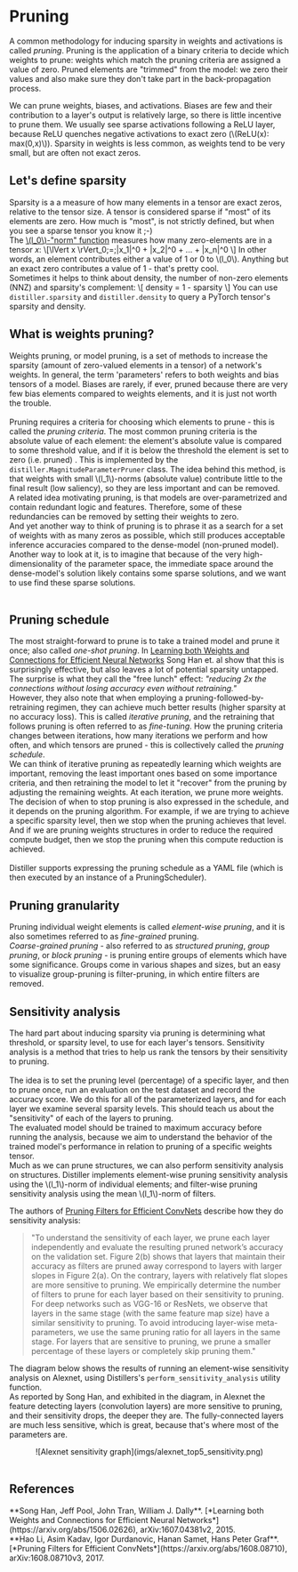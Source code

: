 # Pruning
A common methodology for inducing sparsity in weights and activations is called *pruning*.  Pruning is the application of a binary criteria to decide which weights to prune: weights which match the pruning criteria are assigned a value of zero.  Pruned elements are "trimmed" from the model: we zero their values and also make sure they don't take part in the back-propagation process.

We can prune weights, biases, and activations.  Biases are few and their contribution to a layer's output is relatively large, so there is little incentive to prune them.  We usually see sparse activations following a ReLU layer, because ReLU quenches negative activations to exact zero (\\(ReLU(x): max(0,x)\\)).   Sparsity in weights is less common, as weights tend to be very small, but are often not exact zeros.
<br>

## Let's define sparsity
Sparsity is a a measure of how many elements in a tensor are exact zeros, relative to the tensor size.  A tensor is considered sparse if "most" of its elements are zero.  How much is "most", is not strictly defined, but when you see a sparse tensor you know it ;-)<br>
The [\\(l_0\\)-"norm" function](https://en.wikipedia.org/wiki/Lp_space#When_p_=_0) measures how many zero-elements are in a tensor *x*:
\\[\lVert x \rVert_0\;=\;|x_1|^0 + |x_2|^0 + ... + |x_n|^0 \\]
In other words, an element contributes either a value of 1 or 0 to \\(l_0\\).  Anything but an exact zero contributes a value of 1 - that's pretty cool.  
Sometimes it helps to think about density, the number of non-zero elements (NNZ) and sparsity's complement:
\\[
density = 1 - sparsity
\\]
You can use ```distiller.sparsity``` and ```distiller.density``` to query a PyTorch tensor's sparsity and density.

## What is weights pruning?
Weights pruning, or model pruning, is a set of methods to increase the sparsity (amount of zero-valued elements in a tensor) of a network's weights.  In general, the term 'parameters' refers to both weights and bias tensors of a model.  Biases are rarely, if ever, pruned because there are very few bias elements compared to weights elements, and it is just not worth the trouble.
<br><br>
Pruning requires a criteria for choosing which elements to prune - this is called the *pruning criteria*.  The most common pruning criteria is the absolute value of each element: the element's absolute value is compared to some threshold value, and if it is below the threshold the element is set to zero (i.e. pruned) .  This is implemented by the ```distiller.MagnitudeParameterPruner``` class.  The idea behind this method, is that weights with small \\(l_1\\)-norms (absolute value) contribute little to the final result (low saliency), so they are less important and can be removed.
<br>
A related idea motivating pruning, is that models are over-parametrized and contain redundant logic and features.  Therefore, some of these redundancies can be removed by setting their weights to zero.
<br>
And yet another way to think of pruning is to phrase it as a search for a set of weights with as many zeros as possible, which still produces acceptable inference accuracies compared to the dense-model (non-pruned model).  Another way to look at it, is to imagine that because of the very high-dimensionality of the parameter space, the immediate space around the dense-model's solution likely contains some sparse solutions, and we want to use find these sparse solutions.   
<br>
## Pruning schedule
The most straight-forward to prune is to take a trained model and prune it once; also called *one-shot pruning*.  In [Learning both Weights and Connections for Efficient Neural Networks](#han-et-al-2015) Song Han et. al show that this is surprisingly effective, but also leaves a lot of potential sparsity untapped.  The surprise is what they call the "free lunch" effect: *"reducing 2x the connections without losing accuracy even without retraining."*<br>
However, they also note that when employing a pruning-followed-by-retraining regimen, they can achieve much better results (higher sparsity at no accuracy loss).  This is called *iterative pruning*, and the retraining that follows pruning is often referred to as *fine-tuning*. How the pruning criteria changes between iterations, how many iterations we perform and how often, and which tensors are pruned - this is collectively called the *pruning schedule*.
<br>
We can think of iterative pruning as repeatedly learning which weights are important, removing the least important ones based on some importance criteria, and then retraining the model to let it "recover" from the pruning by adjusting the remaining weights.  At each iteration, we prune more weights.<br>
The decision of when to stop pruning is also expressed in the schedule, and it depends on the pruning algorithm.  For example, if we are trying to achieve a specific sparsity level, then we stop when the pruning achieves that level.  And if we are pruning weights structures in order to reduce the required compute budget, then we stop the pruning when this compute reduction is achieved.
<br><br>
Distiller supports expressing the pruning schedule as a YAML file (which is then executed by an instance of a PruningScheduler).

## Pruning granularity
Pruning individual weight elements is called *element-wise pruning*, and it is also sometimes referred to as *fine-grained* pruning.<br>
*Coarse-grained pruning* - also referred to as *structured pruning*, *group pruning*, or *block pruning* - is pruning entire groups of elements which have some significance.  Groups come in various shapes and sizes, but an easy to visualize group-pruning is filter-pruning, in which entire filters are removed.

## Sensitivity analysis
The hard part about inducing sparsity via pruning is determining what threshold, or sparsity level, to use for each layer's tensors.  Sensitivity analysis is a method that tries to help us rank the tensors by their sensitivity to pruning.  <br><br>
The idea is to set the pruning level (percentage) of a specific layer, and then to prune once, run an evaluation on the test dataset and record the accuracy score.  We do this for all of the parameterized layers, and for each layer we examine several sparsity levels.  This should teach us about the "sensitivity" of each of the layers to pruning.
<br>
The evaluated model should be trained to maximum accuracy before running the analysis, because we aim to understand the behavior of the trained model's performance in relation to pruning of a specific weights tensor.
<br>
Much as we can prune structures, we can also perform sensitivity analysis on structures.  Distiller implements element-wise pruning sensitivity analysis using the \\(l_1\\)-norm of individual elements; and filter-wise pruning sensitivity analysis using the mean \\(l_1\\)-norm of filters.
<br>

The authors of [Pruning Filters for Efficient ConvNets](#hao-et-al-2017) describe how they do sensitivity analysis:
>"To understand the sensitivity of each layer, we prune each layer independently and evaluate the resulting pruned network’s accuracy on the validation set. Figure 2(b) shows that layers that maintain their accuracy as filters are pruned away correspond to layers with larger slopes in Figure 2(a). On the contrary, layers with relatively flat slopes are more sensitive to pruning. We empirically determine the number of filters to prune for each layer based on their sensitivity to pruning. For deep networks such as VGG-16 or ResNets, we observe that layers in the same stage (with the same feature map size) have a similar sensitivity to pruning. To avoid introducing layer-wise meta-parameters, we use the same pruning ratio for all layers in the same stage. For layers that are sensitive to pruning, we prune a smaller percentage of these layers or completely skip pruning them."


The diagram below shows the results of running an element-wise sensitivity analysis on Alexnet, using Distillers's ```perform_sensitivity_analysis``` utility function.
<br>
As reported by Song Han, and exhibited in the diagram, in Alexnet the feature detecting layers (convolution layers) are more sensitive to pruning, and their sensitivity drops, the deeper they are.  The fully-connected layers are much less sensitive, which is great, because that's where most of the parameters are.

<center>![Alexnet sensitivity graph](imgs/alexnet_top5_sensitivity.png)</center><br>

## References
<div id="han-et-al-2015"></div> **Song Han, Jeff Pool, John Tran, William J. Dally**.
    [*Learning both Weights and Connections for Efficient Neural Networks*](https://arxiv.org/abs/1506.02626),
     arXiv:1607.04381v2,
    2015.

<div id="hao-et-al-2017"></div> **Hao Li, Asim Kadav, Igor Durdanovic, Hanan Samet, Hans Peter Graf**.
    [*Pruning Filters for Efficient ConvNets*](https://arxiv.org/abs/1608.08710),
     arXiv:1608.08710v3,
    2017.
